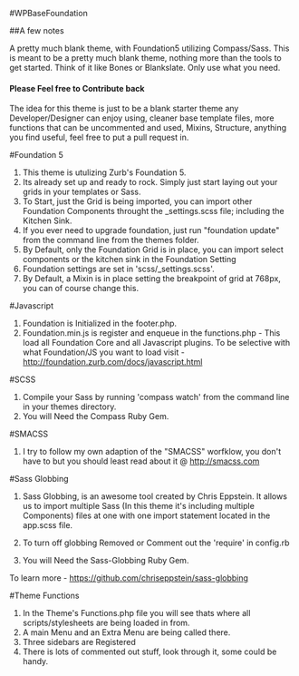#WPBaseFoundation

##A few notes

A pretty much blank theme, with Foundation5 utilizing Compass/Sass. This is meant to be a pretty much blank theme, nothing more than the tools to get started. Think of it like Bones or Blankslate. Only use what you need.

#### Please Feel free to Contribute back
The idea for this theme is just to be a blank starter theme any Developer/Designer can enjoy using, cleaner base template files, more functions that can be uncommented and used, Mixins, Structure, anything you find useful, feel free to put a pull request in.

#Foundation 5

1. This theme is utulizing Zurb's Foundation 5. 
2. Its already set up and ready to rock. Simply just start laying out your grids in your templates or Sass.
3. To Start, just the Grid is being imported, you can import other Foundation Components throught the _settings.scss file; including the Kitchen Sink.
4. If you ever need to upgrade foundation, just run "foundation update" from the command line from the themes folder.
5. By Default, only the Foundation Grid is in place, you can import select components or the kitchen sink in the Foundation Setting
6. Foundation settings are set in 'scss/_settings.scss'.
7. By Default, a Mixin is in place setting the breakpoint of grid at 768px, you can of course change this.

#Javascript

1. Foundation is Initialized in the footer.php.
2. Foundation.min.js is register and enqueue in the functions.php - This load all Foundation Core and all Javascript plugins. To be selective with what Foundation/JS you want to load visit - http://foundation.zurb.com/docs/javascript.html

#SCSS

1. Compile your Sass by running 'compass watch' from the command line in your themes directory.
2. You will Need the Compass Ruby Gem.

#SMACSS
1. I try to follow my own adaption of the "SMACSS" worfklow, you don't have to but you should least read about it @ http://smacss.com

#Sass Globbing

1. Sass Globbing, is an awesome tool created by Chris Eppstein.
It allows us to import multiple Sass (In this theme it's including multiple Components) files at one with one import statement located in the app.scss file.

2. To turn off globbing Removed or Comment out the 'require' in config.rb

3. You will Need the Sass-Globbing Ruby Gem.

To learn more - https://github.com/chriseppstein/sass-globbing

#Theme Functions

1. In the Theme's Functions.php file you will see thats where all scripts/stylesheets are being loaded in from. 
2. A main Menu and an Extra Menu are being called there.
3. Three sidebars are Registered
4. There is lots of commented out stuff, look through it, some could be handy. 

